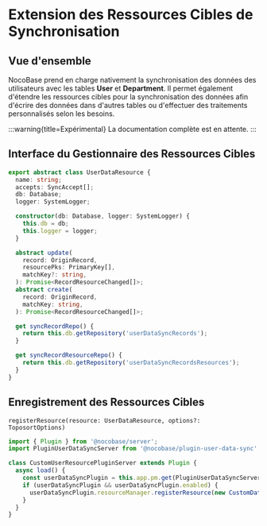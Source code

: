 # Extension des Ressources Cibles de Synchronisation

## Vue d'ensemble

NocoBase prend en charge nativement la synchronisation des données des utilisateurs avec les tables **User** et **Department**. Il permet également d'étendre les ressources cibles pour la synchronisation des données afin d'écrire des données dans d'autres tables ou d'effectuer des traitements personnalisés selon les besoins.

:::warning{title=Expérimental}
La documentation complète est en attente.
:::

## Interface du Gestionnaire des Ressources Cibles

```ts
export abstract class UserDataResource {
  name: string;
  accepts: SyncAccept[];
  db: Database;
  logger: SystemLogger;

  constructor(db: Database, logger: SystemLogger) {
    this.db = db;
    this.logger = logger;
  }

  abstract update(
    record: OriginRecord,
    resourcePks: PrimaryKey[],
    matchKey?: string,
  ): Promise<RecordResourceChanged[]>;
  abstract create(
    record: OriginRecord,
    matchKey: string,
  ): Promise<RecordResourceChanged[]>;

  get syncRecordRepo() {
    return this.db.getRepository('userDataSyncRecords');
  }

  get syncRecordResourceRepo() {
    return this.db.getRepository('userDataSyncRecordsResources');
  }
}
```

## Enregistrement des Ressources Cibles

`registerResource(resource: UserDataResource, options?: ToposortOptions)`

```ts
import { Plugin } from '@nocobase/server';
import PluginUserDataSyncServer from '@nocobase/plugin-user-data-sync';

class CustomUserResourcePluginServer extends Plugin {
  async load() {
    const userDataSyncPlugin = this.app.pm.get(PluginUserDataSyncServer);
    if (userDataSyncPlugin && userDataSyncPlugin.enabled) {
      userDataSyncPlugin.resourceManager.registerResource(new CustomDataSyncResource(this.db, this.app.logger));
    }
  }
}
```

